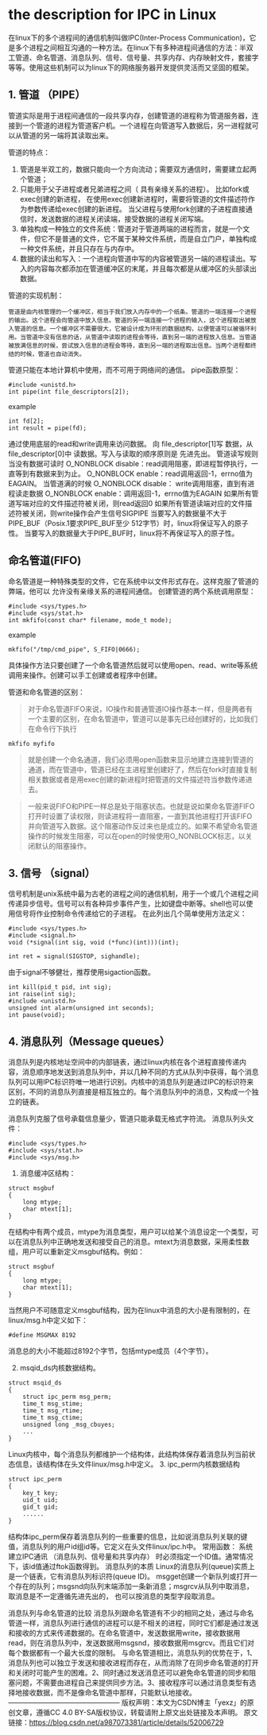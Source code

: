 # the description for IPC in Linux

在linux下的多个进程间的通信机制叫做IPC(Inter-Process Communication)，它是多个进程之间相互沟通的一种方法。在linux下有多种进程间通信的方法：半双工管道、命名管道、消息队列、信号、信号量、共享内存、内存映射文件，套接字等等。使用这些机制可以为linux下的网络服务器开发提供灵活而又坚固的框架。

## 1. 管道 （PIPE）

管道实际是用于进程间通信的一段共享内存，创建管道的进程称为管道服务器，连接到一个管道的进程为管道客户机。一个进程在向管道写入数据后，另一进程就可以从管道的另一端将其读取出来。

管道的特点：

1. 管道是半双工的，数据只能向一个方向流动；需要双方通信时，需要建立起两个管道；
2. 只能用于父子进程或者兄弟进程之间（ 具有亲缘关系的进程）。 比如fork或exec创建的新进程， 在使用exec创建新进程时，需要将管道的文件描述符作为参数传递给exec创建的新进程。 当父进程与使用fork创建的子进程直接通信时，发送数据的进程关闭读端，接受数据的进程关闭写端。
3. 单独构成一种独立的文件系统：管道对于管道两端的进程而言，就是一个文件，但它不是普通的文件，它不属于某种文件系统，而是自立门户，单独构成一种文件系统，并且只存在与内存中。
4. 数据的读出和写入：一个进程向管道中写的内容被管道另一端的进程读出。写入的内容每次都添加在管道缓冲区的末尾，并且每次都是从缓冲区的头部读出数据。

管道的实现机制：

    管道是由内核管理的一个缓冲区，相当于我们放入内存中的一个纸条。管道的一端连接一个进程的输出。这个进程会向管道中放入信息。管道的另一端连接一个进程的输入，这个进程取出被放入管道的信息。一个缓冲区不需要很大，它被设计成为环形的数据结构，以便管道可以被循环利用。当管道中没有信息的话，从管道中读取的进程会等待，直到另一端的进程放入信息。当管道被放满信息的时候，尝试放入信息的进程会等待，直到另一端的进程取出信息。当两个进程都终结的时候，管道也自动消失。
管道只能在本地计算机中使用，而不可用于网络间的通信。 
pipe函数原型：
```
#include <unistd.h>
int pipe(int file_descriptors[2]);
```
example
```
int fd[2];
int result = pipe(fd);
```
通过使用底层的read和write调用来访问数据。 向 file_descriptor[1]写 数据，从 file_descriptor[0]中 读数据。写入与读取的顺序原则是 先进先出。 
管道读写规则
当没有数据可读时
    O_NONBLOCK disable：read调用阻塞，即进程暂停执行，一直等到有数据来到为止。
    O_NONBLOCK enable：read调用返回-1，errno值为EAGAIN。
当管道满的时候
    O_NONBLOCK disable： write调用阻塞，直到有进程读走数据
    O_NONBLOCK enable：调用返回-1，errno值为EAGAIN
如果所有管道写端对应的文件描述符被关闭，则read返回0
如果所有管道读端对应的文件描述符被关闭，则write操作会产生信号SIGPIPE
当要写入的数据量不大于PIPE_BUF（Posix.1要求PIPE_BUF至少 512字节）时，linux将保证写入的原子性。
当要写入的数据量大于PIPE_BUF时，linux将不再保证写入的原子性。

## 命名管道(FIFO)

命名管道是一种特殊类型的文件，它在系统中以文件形式存在。这样克服了管道的弊端，他可以 允许没有亲缘关系的进程间通信。 
创建管道的两个系统调用原型：
```
#include <sys/types.h>
#include <sys/stat.h>
int mkfifo(const char* filename, mode_t mode);
```
example
```
mkfifo("/tmp/cmd_pipe", S_FIFO|0666);
```

具体操作方法只要创建了一个命名管道然后就可以使用open、read、write等系统调用来操作。创建可以手工创建或者程序中创建。 

管道和命名管道的区别：
> 对于命名管道FIFO来说，IO操作和普通管道IO操作基本一样，但是两者有一个主要的区别，在命名管道中，管道可以是事先已经创建好的，比如我们在命令行下执行
```
mkfifo myfifo
```
>就是创建一个命名通道，我们必须用open函数来显示地建立连接到管道的通道，而在管道中，管道已经在主进程里创建好了，然后在fork时直接复制相关数据或者是用exec创建的新进程时把管道的文件描述符当参数传递进去。

> 一般来说FIFO和PIPE一样总是处于阻塞状态。也就是说如果命名管道FIFO打开时设置了读权限，则读进程将一直阻塞，一直到其他进程打开该FIFO并向管道写入数据。这个阻塞动作反过来也是成立的。如果不希望命名管道操作的时候发生阻塞，可以在open的时候使用O_NONBLOCK标志，以关闭默认的阻塞操作。

## 3. 信号 （signal）
信号机制是unix系统中最为古老的进程之间的通信机制，用于一个或几个进程之间传递异步信号。信号可以有各种异步事件产生，比如键盘中断等。shell也可以使用信号将作业控制命令传递给它的子进程。
在此列出几个简单使用方法定义： 
```
#include <sys/types.h>
#include <signal.h>
void (*signal(int sig, void (*func)(int)))(int);
```
```
int ret = signal(SIGSTOP, sighandle);
```
由于signal不够健壮，推荐使用sigaction函数。 
```
int kill(pid_t pid, int sig);
int raise(int sig);
#include <unistd.h>
unsigned int alarm(unsigned int seconds);
int pause(void);
```

## 4. 消息队列（Message queues）
消息队列是内核地址空间中的内部链表，通过linux内核在各个进程直接传递内容，消息顺序地发送到消息队列中，并以几种不同的方式从队列中获得，每个消息队列可以用IPC标识符唯一地进行识别。内核中的消息队列是通过IPC的标识符来区别，不同的消息队列直接是相互独立的。每个消息队列中的消息，又构成一个独立的链表。

消息队列克服了信号承载信息量少，管道只能承载无格式字符流。 
消息队列头文件： 
```
#include <sys/types.h>
#include <sys/stat.h>
#include <sys/msg.h>
```
1. 消息缓冲区结构：
```
struct msgbuf
{
	long mtype;
	char mtext[1];
}
```
在结构中有两个成员，mtype为消息类型，用户可以给某个消息设定一个类型，可以在消息队列中正确地发送和接受自己的消息。mtext为消息数据，采用柔性数组，用户可以重新定义msgbuf结构。例如：
```
struct msgbuf
{
	long mtype;
	char mtext[1];
}
```
当然用户不可随意定义msgbuf结构，因为在linux中消息的大小是有限制的，在linux/msg.h中定义如下：
```
#define MSGMAX 8192
```
消息总的大小不能超过8192个字节，包括mtype成员（4个字节）。

2. msqid_ds内核数据结构。
```
struct msqid_ds
{
	struct ipc_perm msg_perm;
	time_t msg_stime;
	time_t msg_rtime;
	time_t msg_ctime;
	unsigned long _msg_cbuyes;
	...
}
```
Linux内核中，每个消息队列都维护一个结构体，此结构体保存着消息队列当前状态信息，该结构体在头文件linux/msg.h中定义。
3. ipc_perm内核数据结构
```
struct ipc_perm
{
	key_t key;
	uid_t uid;
	gid_t gid;
	......
}
```
结构体ipc_perm保存着消息队列的一些重要的信息，比如说消息队列关联的键值，消息队列的用户id组id等。它定义在头文件linux/ipc.h中。
常用函数：
系统建立IPC通讯 （消息队列、信号量和共享内存） 时必须指定一个ID值。通常情况下，该id值通过ftok函数得到。 
消息队列的本质
Linux的消息队列(queue)实质上是一个链表，它有消息队列标识符(queue ID)。 msgget创建一个新队列或打开一个存在的队列；msgsnd向队列末端添加一条新消息；msgrcv从队列中取消息， 取消息是不一定遵循先进先出的， 也可以按消息的类型字段取消息。

消息队列与命名管道的比较
消息队列跟命名管道有不少的相同之处，通过与命名管道一样，消息队列进行通信的进程可以是不相关的进程，同时它们都是通过发送和接收的方式来传递数据的。在命名管道中，发送数据用write，接收数据用read，则在消息队列中，发送数据用msgsnd，接收数据用msgrcv。而且它们对每个数据都有一个最大长度的限制。
与命名管道相比，消息队列的优势在于，1、消息队列也可以独立于发送和接收进程而存在，从而消除了在同步命名管道的打开和关闭时可能产生的困难。2、同时通过发送消息还可以避免命名管道的同步和阻塞问题，不需要由进程自己来提供同步方法。3、接收程序可以通过消息类型有选择地接收数据，而不是像命名管道中那样，只能默认地接收。
————————————————
版权声明：本文为CSDN博主「yexz」的原创文章，遵循CC 4.0 BY-SA版权协议，转载请附上原文出处链接及本声明。
原文链接：https://blog.csdn.net/a987073381/article/details/52006729
